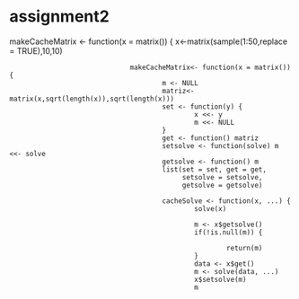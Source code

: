 # assignment2

makeCacheMatrix <- function(x = matrix()) {
                                  x<-matrix(sample(1:50,replace = TRUE),10,10)
                                  
                                  makeCacheMatrix<- function(x = matrix()) {
                                          m <- NULL
                                          matriz<-matrix(x,sqrt(length(x)),sqrt(length(x)))
                                          set <- function(y) {
                                                  x <<- y
                                                  m <<- NULL
                                          }
                                          get <- function() matriz
                                          setsolve <- function(solve) m <<- solve
                                          getsolve <- function() m
                                          list(set = set, get = get,
                                               setsolve = setsolve,
                                               getsolve = getsolve) 
                                          
                                          cacheSolve <- function(x, ...) {
                                                  solve(x)
                                                 
                                                  m <- x$getsolve()
                                                  if(!is.null(m)) {
                                                         
                                                          return(m)
                                                  }
                                                  data <- x$get()
                                                  m <- solve(data, ...)
                                                  x$setsolve(m)
                                                  m
